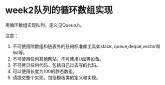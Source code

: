 # week2队列的循环数组实现

用循环数组实现队列，定义见Queue.h。

注意：
1. 不可使用除数组和链表外的任何标准库工具如stack, queue,deque,vector和list等。
2. 不可使用任何其他网站，不可使用U盘等设备。
3. 不可拷贝任何代码，包括自己过去写的代码。
4. 可以使用长度为100的静态数组。
5. 请提交整个实现，包括模板类的定义和实现。

